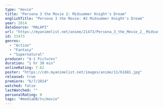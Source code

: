 ```yaml
---
type: "movie"
title: "Persona 3 the Movie 2: Midsummer Knight's Dream"
englishTitle: "Persona 3 the Movie: #2 Midsummer Knight's Dream"
year: 2014
dataSource: "MALAPI"
url: "https://myanimelist.net/anime/21473/Persona_3_the_Movie_2__Midsummer_Knights_Dream"
id: 21473
genres: 
  - "Action"
  - "Fantasy"
  - "Supernatural"
producer: "A-1 Pictures"
duration: "1 hr 38 min"
onlineRating: 7.62
poster: "https://cdn.myanimelist.net/images/anime/11/61681.jpg"
released: true
premiere: "6/7/2014"
watched: false
lastWatched: ""
personalRating: 0
tags: "#mediaDB/tv/movie"
---
```


